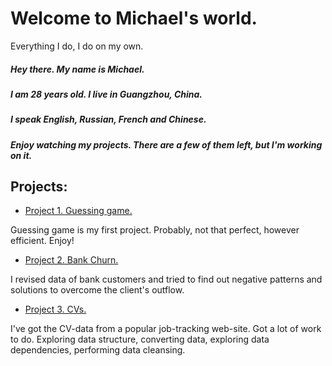 # Welcome to Michael's world.
Everything I do, I do on my own.

##### Hey there. My name is Michael.
##### I am 28 years old. I live in Guangzhou, China.
##### I speak English, Russian, French and Chinese.
##### Enjoy watching my projects. There are a few of them left, but I'm working on it.

## Projects:

* [Project 1. Guessing game.](https://github.com/micaelofficial/michaels_mind/blob/main/final_task/game.ipynb)

Guessing game is my first project. Probably, not that perfect, however efficient.
Enjoy!

* [Project 2. Bank Churn.](https://github.com/micaelofficial/michaels_mind/blob/main/PY-13_Final/data.ipynb)

I revised data of bank customers and tried to find out negative patterns and solutions to overcome the client's outflow.

* [Project 3. CVs.](https://github.com/micaelofficial/michaels_mind/blob/main/Project-I_HH/data.ipynb)

I've got the CV-data from a popular job-tracking web-site. Got a lot of work to do. Exploring data structure, converting data, exploring data dependencies, performing data cleansing.